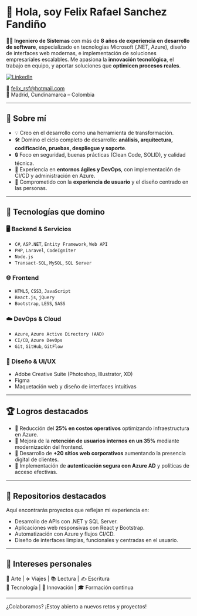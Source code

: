 # 👋 Hola, soy Felix Rafael Sanchez Fandiño

👨‍💻 **Ingeniero de Sistemas** con más de **8 años de experiencia en desarrollo de software**, especializado en tecnologías Microsoft (.NET, Azure), diseño de interfaces web modernas, e implementación de soluciones empresariales escalables. Me apasiona la **innovación tecnológica**, el trabajo en equipo, y aportar soluciones que **optimicen procesos reales**.

[![LinkedIn](https://img.shields.io/badge/LinkedIn-FelixSanchez-blue?style=flat&logo=linkedin)](https://www.linkedin.com/in/felix-sanchez-fandino/)

📧 [felix_rsf@hotmail.com](mailto:felix_rsf@hotmail.com)  
📍 Madrid, Cundinamarca – Colombia

---

## 🚀 Sobre mí

- 💡 Creo en el desarrollo como una herramienta de transformación.
- 🛠️ Domino el ciclo completo de desarrollo: **análisis, arquitectura, codificación, pruebas, despliegue y soporte**.
- 🔒 Foco en seguridad, buenas prácticas (Clean Code, SOLID), y calidad técnica.
- 🔁 Experiencia en **entornos ágiles y DevOps**, con implementación de CI/CD y administración en Azure.
- 🎯 Comprometido con la **experiencia de usuario** y el diseño centrado en las personas.

---

## 🧰 Tecnologías que domino

### 🖥️ Backend & Servicios
- `C#`, `ASP.NET`, `Entity Framework`, `Web API`
- `PHP`, `Laravel`, `CodeIgniter`
- `Node.js`
- `Transact-SQL`, `MySQL`, `SQL Server`

### 🌐 Frontend
- `HTML5`, `CSS3`, `JavaScript`
- `React.js`, `jQuery`
- `Bootstrap`, `LESS`, `SASS`

### ☁️ DevOps & Cloud
- `Azure`, `Azure Active Directory (AAD)`
- `CI/CD`, `Azure DevOps`
- `Git`, `GitHub`, `GitFlow`

### 🎨 Diseño & UI/UX
- Adobe Creative Suite (Photoshop, Illustrator, XD)
- Figma
- Maquetación web y diseño de interfaces intuitivas

---

## 🏆 Logros destacados

- 🔹 Reducción del **25% en costos operativos** optimizando infraestructura en Azure.
- 🔹 Mejora de la **retención de usuarios internos en un 35%** mediante modernización del frontend.
- 🔹 Desarrollo de **+20 sitios web corporativos** aumentando la presencia digital de clientes.
- 🔹 Implementación de **autenticación segura con Azure AD** y políticas de acceso efectivas.

---

## 📌 Repositorios destacados

Aquí encontrarás proyectos que reflejan mi experiencia en:

- Desarrollo de APIs con .NET y SQL Server.
- Aplicaciones web responsivas con React y Bootstrap.
- Automatización con Azure y flujos CI/CD.
- Diseño de interfaces limpias, funcionales y centradas en el usuario.

---

## 🧠 Intereses personales

🎨 Arte | ✈️ Viajes | 📚 Lectura | ✍️ Escritura  
🤖 Tecnología | 🚀 Innovación | 🎓 Formación continua

---

¿Colaboramos? ¡Estoy abierto a nuevos retos y proyectos!
